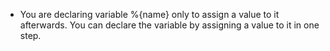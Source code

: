 - You are declaring variable %{name} only to assign a value to it afterwards. You can declare the variable by assigning a value to it in one step.
